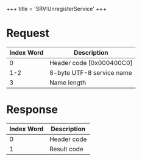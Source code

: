 +++
title = 'SRV:UnregisterService'
+++

# Request

| Index Word | Description                |
|------------|----------------------------|
| 0          | Header code \[0x000400C0\] |
| 1-2        | 8-byte UTF-8 service name  |
| 3          | Name length                |

# Response

| Index Word | Description |
|------------|-------------|
| 0          | Header code |
| 1          | Result code |